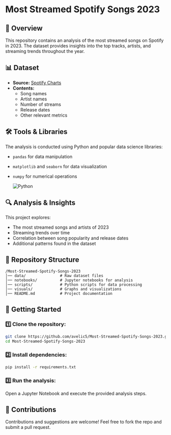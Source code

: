 # Most Streamed Spotify Songs 2023

## 📌 Overview
This repository contains an analysis of the most streamed songs on Spotify in 2023. The dataset provides insights into the top tracks, artists, and streaming trends throughout the year.

## 📊 Dataset
- **Source:** [Spotify Charts](https://charts.spotify.com/)
- **Contents:**
  - Song names
  - Artist names
  - Number of streams
  - Release dates
  - Other relevant metrics

## 🛠 Tools & Libraries
The analysis is conducted using Python and popular data science libraries:
- `pandas` for data manipulation
- `matplotlib` and `seaborn` for data visualization
- `numpy` for numerical operations

   ![Python](https://img.shields.io/badge/Python-3776AB?style=for-the-badge&logo=python&logoColor=white)


## 🔍 Analysis & Insights
This project explores:
- The most streamed songs and artists of 2023
- Streaming trends over time
- Correlation between song popularity and release dates
- Additional patterns found in the dataset

## 📂 Repository Structure
```
/Most-Streamed-Spotify-Songs-2023
│── data/               # Raw dataset files
│── notebooks/          # Jupyter notebooks for analysis
│── scripts/            # Python scripts for data processing
│── visuals/            # Graphs and visualizations
│── README.md           # Project documentation
```

## 🚀 Getting Started
### 1️⃣ Clone the repository:
```bash
git clone https://github.com/avelic5/Most-Streamed-Spotify-Songs-2023.git
cd Most-Streamed-Spotify-Songs-2023
```

### 2️⃣ Install dependencies:
```bash
pip install -r requirements.txt
```

### 3️⃣ Run the analysis:
Open a Jupyter Notebook and execute the provided analysis steps.

## 📢 Contributions
Contributions and suggestions are welcome! Feel free to fork the repo and submit a pull request.

